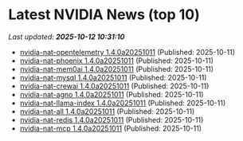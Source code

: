 # Latest NVIDIA News (top 10)
_Last updated: **2025-10-12 10:31:10**_

- [nvidia-nat-opentelemetry 1.4.0a20251011](https://pypi.org/project/nvidia-nat-opentelemetry/1.4.0a20251011/) (Published: 2025-10-11)
- [nvidia-nat-phoenix 1.4.0a20251011](https://pypi.org/project/nvidia-nat-phoenix/1.4.0a20251011/) (Published: 2025-10-11)
- [nvidia-nat-mem0ai 1.4.0a20251011](https://pypi.org/project/nvidia-nat-mem0ai/1.4.0a20251011/) (Published: 2025-10-11)
- [nvidia-nat-mysql 1.4.0a20251011](https://pypi.org/project/nvidia-nat-mysql/1.4.0a20251011/) (Published: 2025-10-11)
- [nvidia-nat-crewai 1.4.0a20251011](https://pypi.org/project/nvidia-nat-crewai/1.4.0a20251011/) (Published: 2025-10-11)
- [nvidia-nat-agno 1.4.0a20251011](https://pypi.org/project/nvidia-nat-agno/1.4.0a20251011/) (Published: 2025-10-11)
- [nvidia-nat-llama-index 1.4.0a20251011](https://pypi.org/project/nvidia-nat-llama-index/1.4.0a20251011/) (Published: 2025-10-11)
- [nvidia-nat-all 1.4.0a20251011](https://pypi.org/project/nvidia-nat-all/1.4.0a20251011/) (Published: 2025-10-11)
- [nvidia-nat-redis 1.4.0a20251011](https://pypi.org/project/nvidia-nat-redis/1.4.0a20251011/) (Published: 2025-10-11)
- [nvidia-nat-mcp 1.4.0a20251011](https://pypi.org/project/nvidia-nat-mcp/1.4.0a20251011/) (Published: 2025-10-11)
